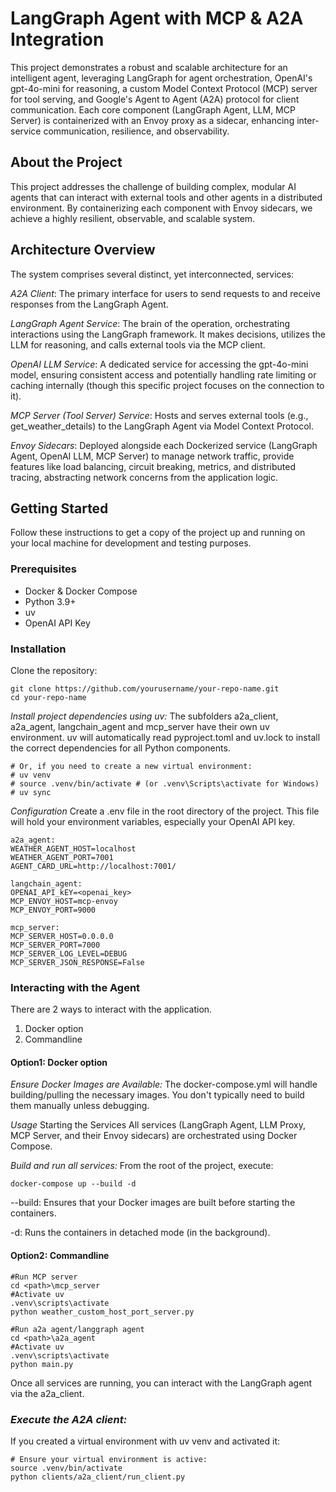 # LangGraph Agent with MCP & A2A Integration
This project demonstrates a robust and scalable architecture for an intelligent agent, leveraging LangGraph for agent orchestration, OpenAI's gpt-4o-mini for reasoning, a custom Model Context Protocol (MCP) server for tool serving, and Google's Agent to Agent (A2A) protocol for client communication. Each core component (LangGraph Agent, LLM, MCP Server) is containerized with an Envoy proxy as a sidecar, enhancing inter-service communication, resilience, and observability.

## About the Project
This project addresses the challenge of building complex, modular AI agents that can interact with external tools and other agents in a distributed environment. By containerizing each component with Envoy sidecars, we achieve a highly resilient, observable, and scalable system.

## Architecture Overview
The system comprises several distinct, yet interconnected, services:

*A2A Client*: The primary interface for users to send requests to and receive responses from the LangGraph Agent.

*LangGraph Agent Service*: The brain of the operation, orchestrating interactions using the LangGraph framework. It makes decisions, utilizes the LLM for reasoning, and calls external tools via the MCP client.

*OpenAI LLM Service*: A dedicated service for accessing the gpt-4o-mini model, ensuring consistent access and potentially handling rate limiting or caching internally (though this specific project focuses on the connection to it).

*MCP Server (Tool Server) Service*: Hosts and serves external tools (e.g., get_weather_details) to the LangGraph Agent via Model Context Protocol.

*Envoy Sidecars*: Deployed alongside each Dockerized service (LangGraph Agent, OpenAI LLM, MCP Server) to manage network traffic, provide features like load balancing, circuit breaking, metrics, and distributed tracing, abstracting network concerns from the application logic.

## Getting Started
Follow these instructions to get a copy of the project up and running on your local machine for development and testing purposes.

### Prerequisites
* Docker & Docker Compose
* Python 3.9+
* uv
* OpenAI API Key

### Installation
Clone the repository:

```
git clone https://github.com/yourusername/your-repo-name.git
cd your-repo-name
```
*Install project dependencies using uv:*
The subfolders a2a_client, a2a_agent, langchain_agent and mcp_server have their own uv environment. uv will automatically read pyproject.toml and uv.lock to install the correct dependencies for all Python components.

```uv sync
# Or, if you need to create a new virtual environment:
# uv venv
# source .venv/bin/activate # (or .venv\Scripts\activate for Windows)
# uv sync
```
*Configuration*
Create a .env file in the root directory of the project. This file will hold your environment variables, especially your OpenAI API key.
```
a2a_agent:
WEATHER_AGENT_HOST=localhost
WEATHER_AGENT_PORT=7001
AGENT_CARD_URL=http://localhost:7001/
```
```
langchain_agent:
OPENAI_API_kEY=<openai_key>
MCP_ENVOY_HOST=mcp-envoy
MCP_ENVOY_PORT=9000
```
```
mcp_server:
MCP_SERVER_HOST=0.0.0.0
MCP_SERVER_PORT=7000
MCP_SERVER_LOG_LEVEL=DEBUG
MCP_SERVER_JSON_RESPONSE=False
```

### Interacting with the Agent
There are 2 ways to interact with the application.
1. Docker option
2. Commandline

#### Option1: Docker option
*Ensure Docker Images are Available:*
The docker-compose.yml will handle building/pulling the necessary images. You don't typically need to build them manually unless debugging.

*Usage*
Starting the Services
All services (LangGraph Agent, LLM Proxy, MCP Server, and their Envoy sidecars) are orchestrated using Docker Compose.

*Build and run all services:*
From the root of the project, execute:

```
docker-compose up --build -d
```
--build: Ensures that your Docker images are built before starting the containers.

-d: Runs the containers in detached mode (in the background).

#### Option2: Commandline
```
#Run MCP server
cd <path>\mcp_server
#Activate uv
.venv\scripts\activate
python weather_custom_host_port_server.py
```
```
#Run a2a agent/langgraph agent
cd <path>\a2a_agent
#Activate uv
.venv\scripts\activate
python main.py
```
Once all services are running, you can interact with the LangGraph agent via the a2a_client.

### *Execute the A2A client:*
If you created a virtual environment with uv venv and activated it:
```
# Ensure your virtual environment is active: 
source .venv/bin/activate
python clients/a2a_client/run_client.py 
```
